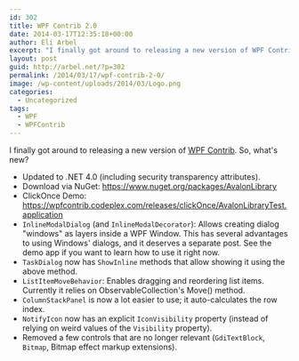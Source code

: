 ```yaml
---
id: 302
title: WPF Contrib 2.0
date: 2014-03-17T12:35:18+00:00
author: Eli Arbel
excerpt: "I finally got around to releasing a new version of WPF Contrib. What's new? See inside."
layout: post
guid: http://arbel.net/?p=302
permalink: /2014/03/17/wpf-contrib-2-0/
image: /wp-content/uploads/2014/03/Logo.png
categories:
  - Uncategorized
tags:
  - WPF
  - WPFContrib
---
```

I finally got around to releasing a new version of [WPF Contrib](https://wpfcontrib.codeplex.com/). So, what's new?

* Updated to .NET 4.0 (including security transparency attributes).
* Download via NuGet: https://www.nuget.org/packages/AvalonLibrary
* ClickOnce Demo: https://wpfcontrib.codeplex.com/releases/clickOnce/AvalonLibraryTest.application
* `InlineModalDialog` (and `InlineModalDecorator`): Allows creating dialog "windows" as layers inside a WPF Window. This has several advantages to using Windows' dialogs, and it deserves a separate post. See the demo app if you want to learn how to use it right now.
* `TaskDialog` now has `ShowInline` methods that allow showing it using the above method.
* `ListItemMoveBehavior`: Enables dragging and reordering list items. Currently it relies on ObservableCollection's Move() method.
* `ColumnStackPanel` is now a lot easier to use; it auto-calculates the row index.
* `NotifyIcon` now has an explicit `IconVisibility` property (instead of relying on weird values of the `Visibility` property).
* Removed a few controls that are no longer relevant (`GdiTextBlock`, `Bitmap`, Bitmap effect markup extensions).
